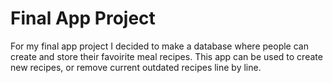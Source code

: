 # Final App Project

For my final app project I decided to make a database where people can create and store their favoirite meal recipes. This app can be used to create new recipes, or remove current outdated recipes line by line.




